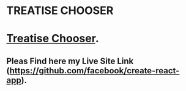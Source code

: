 # TREATISE CHOOSER

# [Treatise Chooser](https://github.com/facebook/create-react-app).

## Pleas Find here my Live Site Link (https://github.com/facebook/create-react-app).

